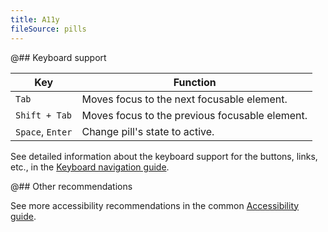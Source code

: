 ```yaml
---
title: A11y
fileSource: pills
---
```


@## Keyboard support

| Key              | Function                                       |
| ---------------- | ---------------------------------------------- |
| `Tab`            | Moves focus to the next focusable element.     |
| `Shift + Tab`    | Moves focus to the previous focusable element. |
| `Space`, `Enter` | Change pill's state to active.                 |

See detailed information about the keyboard support for the buttons, links, etc., in the [Keyboard navigation guide](/core-principles/a11y/a11y-keyboard/).

@## Other recommendations

See more accessibility recommendations in the common [Accessibility guide](/core-principles/a11y/).
